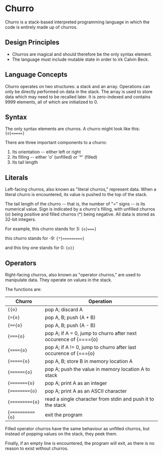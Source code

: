 Churro
======
Churro is a stack-based interpreted programming language in which the code is
entirely made up of churros.

Design Principles
-----------------
* Churros are magical and should therefore be the only syntax element.
* The language must include mutable state in order to irk Calvin Beck.

Language Concepts
-----------------
Churro operates on two structures: a stack and an array. Operations can only be
directly performed on data in the stack. The array is used to store data which
may need to be recalled later. It is zero-indexed and contains 9999 elements,
all of which are initialized to 0.

Syntax
------
The only syntax elements are churros. A churro might look like this:
`{o}=====}`

There are three important components to a churro:

1. Its orientation -- either left or right
2. Its filling -- either 'o' (unfilled) or '*' (filled)
3. Its tail length

Literals
--------
Left-facing churros, also known as "literal churros," represent data. When a
literal churro is encountered, its value is pushed to the top of the stack.

The tail length of the churro -- that is, the number of "=" signs -- is its
numerical value. Sign is indicated by a churro's filling, with unfilled churros
(o) being positive and filled churros (*) being negative. All data is stored as
32-bit integers.

For example, this churro stands for 3:
`{o}===}`

this churro stands for -9:
`{*}=========}`

and this tiny one stands for 0:
`{o}}`

Operators
---------
Right-facing churros, also known as "operator churros," are used to manipulate
data. They operate on values in the stack.

The functions are:

| Churro            | Operation                                                        |
| ----------------- | ---------------------------------------------------------------- |
| `{{o}`            | pop A; discard A                                                 |
| `{={o}`           | pop A, B; push (A + B)                                           |
| `{=={o}`          | pop A, B; push (A - B)                                           |
| `{==={o}`         | pop A; if A = 0, jump to churro after next occurence of {===={o} |
| `{===={o}`        | pop A; if A != 0, jump to churro after last occurence of {==={o} |
| `{====={o}`       | pop A, B; store B in memory location A                           |
| `{======{o}`      | pop A; push the value in memory location A to stack              |
| `{======={o}`     | pop A; print A as an integer                                     |
| `{========{o}`    | pop A; print A as an ASCII character                             |
| `{========={o}`   | read a single character from stdin and push it to the stack      |
| `{=========={o}`  | exit the program                                                 |

Filled operator churros have the same behaviour as unfilled churros, but instead
of popping values on the stack, they peek them.

Finally, if an empty line is encountered, the program will exit, as there is no
reason to exist without churros.
